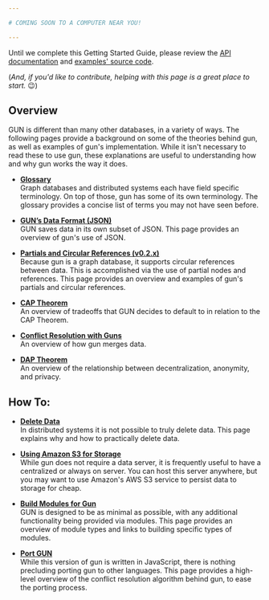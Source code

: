 ```yaml
---

# COMING SOON TO A COMPUTER NEAR YOU!

--- 
```


Until we complete this Getting Started Guide, please review the [API documentation](API-(v0.3.x)) and [examples' source code](../blob/master/examples).

(_And, if you'd like to contribute, helping with this page is a great place to start._ :wink:)

## Overview

GUN is different than many other databases, in a variety of ways.  The following pages provide a background on some of the theories behind gun, as well as examples of gun's implementation.  While it isn't necessary to read these to use gun, these explanations are useful to understanding how and why gun works the way it does.

 - **[Glossary](Glossary)**  
   Graph databases and distributed systems each have field specific terminology.  On top of those, gun has some of its own terminology.  The glossary provides a concise list of terms you may not have seen before.

 - **[GUN’s Data Format (JSON)](GUN’s-Data-Format-(JSON))**  
   GUN saves data in its own subset of JSON.  This page provides an overview of gun's use of JSON.

 - **[Partials and Circular References (v0.2.x)](Partials-and-Circular-References-(v0.2.x))**  
   Because gun is a graph database, it supports circular references between data.  This is accomplished via the use of partial nodes and references.  This page provides an overview and examples of gun's partials and circular references.

 - **[CAP Theorem](CAP-Theorem)**  
   An overview of tradeoffs that GUN decides to default to in relation to the CAP Theorem.

 - **[Conflict Resolution with Guns](Conflict-Resolution-with-Guns)**  
   An overview of how gun merges data.

 - **[DAP Theorem](DAP-Theorem)**  
   An overview of the relationship between decentralization, anonymity, and privacy.


## How To:
 - **[Delete Data](Delete)**  
   In distributed systems it is not possible to truly delete data.  This page explains why and how to practically delete data.
  
 - **[Using Amazon S3 for Storage](Using-Amazon-S3-for-Storage)**  
   While gun does not require a data server, it is frequently useful to have a centralized or always on server. You can host this server anywhere, but you may want to use Amazon's AWS S3 service to persist data to storage for cheap.

 - **[Build Modules for Gun](Building-Modules-for-Gun)**  
   GUN is designed to be as minimal as possible, with any additional functionality being provided via modules. This page provides an overview of module types and links to building specific types of modules.

 - **[Port GUN](Porting-GUN)**  
   While this version of gun is written in JavaScript, there is nothing precluding porting gun to other languages.  This page provides a high-level overview of the conflict resolution algorithm behind gun, to ease the porting process.